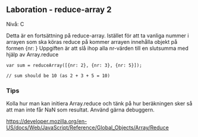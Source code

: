 ## Laboration - reduce-array 2

Nivå: C

Detta är en fortsättning på reduce-array. Istället för att ta vanliga nummer i arrayen som
ska köras reduce på kommer arrayen innehålla objekt på formen {nr: <Number>}
Uppgiften är att slå ihop alla nr-värden till en slutsumma med hjälp av Array.reduce

```
var sum = reduceArray([{nr: 2}, {nr: 3}, {nr: 5}]);

// sum should be 10 (as 2 + 3 + 5 = 10)

```

### Tips
Kolla hur man kan initiera Array.reduce och tänk på hur beräkningen sker så att man inte får NaN som resultat.
Använd gärna debuggern.

https://developer.mozilla.org/en-US/docs/Web/JavaScript/Reference/Global_Objects/Array/Reduce
